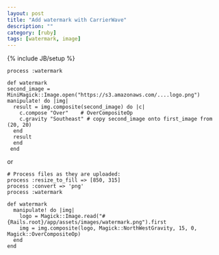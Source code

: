 ```yaml
---
layout: post
title: "Add watermark with CarrierWave"
description: ""
category: [ruby]
tags: [watermark, image]
---
```

{% include JB/setup %}

    process :watermark

    def watermark
    second_image = MiniMagick::Image.open("https://s3.amazonaws.com/....logo.png")
    manipulate! do |img|
      result = img.composite(second_image) do |c|
        c.compose "Over"    # OverCompositeOp
        c.gravity "Southeast" # copy second_image onto first_image from (20, 20)
      end
      result
      end
     end

or

    # Process files as they are uploaded:
    process :resize_to_fill => [850, 315]
    process :convert => 'png'
    process :watermark

    def watermark
      manipulate! do |img|
        logo = Magick::Image.read("#{Rails.root}/app/assets/images/watermark.png").first
        img = img.composite(logo, Magick::NorthWestGravity, 15, 0, Magick::OverCompositeOp)
      end
    end

